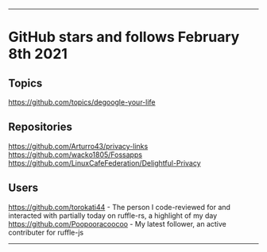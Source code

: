 
***

# GitHub stars and follows February 8th 2021

## Topics

https://github.com/topics/degoogle-your-life

## Repositories

https://github.com/Arturro43/privacy-links
https://github.com/wacko1805/Fossapps
https://github.com/LinuxCafeFederation/Delightful-Privacy

## Users

https://github.com/torokati44 - The person I code-reviewed for and interacted with partially today on ruffle-rs, a highlight of my day
https://github.com/Poopooracoocoo - My latest follower, an active contributer for ruffle-js

***


